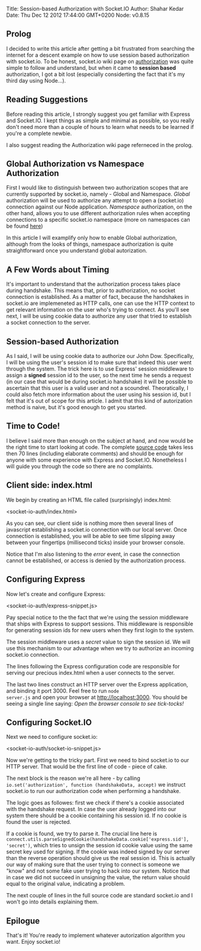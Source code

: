 Title: Session-based Authorization with Socket.IO
Author: Shahar Kedar
Date: Thu Dec 12 2012 17:44:00 GMT+0200
Node: v0.8.15

## Prolog

I decided to write this article after getting a bit frustrated from searching the internet for a descent example on how to use session based authorization with socket.io. To be honest, socket.io wiki page on [authorization](https://github.com/LearnBoost/socket.io/wiki/Authorizing) was quite simple to follow and understand, but when it came to **session based** authorization, I got a bit lost (especially considerting the fact that it's my third day using Node...). 

## Reading Suggestions

Before reading this article, I strongly suggest you get familiar with Express and Socket.IO. I kept things as simple and minimal as possible, so you really don't need more than a couple of hours to learn what needs to be learned if you're a complete newbie.

I also suggest reading the Authorization wiki page referneced in the prolog.


## Global Authorization vs Namespace Authorization

First I would like to distinguish between two authorization scopes that are currently supported by socket.io, namely - Global and Namespace. *Global* authorization will be used to authorize any attempt to open a (socket.io) connection against our Node application. *Namespace* authorization, on the other hand, allows you to use different authorization rules when accepting connections to a specific socket.io namespace (more on namespaces can be found [here](http://socket.io/#how-to-use))

In this article I will examplify only how to enable Global authorization, although from the looks of things, namespace authorization is quite straightforward once you understand global autorization.

## A Few Words about Timing

It's important to understand that the authorization process takes place during handshake. This means that, prior to authorization, no socket connection is established. As a matter of fact, because the handshakes in socket.io are implemeneted as HTTP calls, one can use the HTTP context to get relevant information on the user who's trying to connect. As you'll see next, I will be using cookie data to authorize any user that tried to establish a socket connection to the server.

## Session-based Authorization

As I said, I will be using cookie data to authorize our John Dow. Specifically, I will be using the user's session id to make sure that indeed this user went through the system. The trick here is to use Express' session middleware to assign a **signed** session id to the user, so the next time he sends a request (in our case that would be during socket.io handshake) it will be possible to ascertain that this user is a valid user and not a scoundrel. Theoratically, I could also fetch more information about the user using his session id, but I felt that it's out of scope for this article. I admit that this kind of autorization method is naive, but it's good enough to get you started.

## Time to Code!

I believe I said more than enough on the subject at hand, and now would be the right time to start looking at code. The complete [source code](/socket-io-auth/server.js) takes less then 70 lines (including elaborate comments) and should be enough for anyone with some experience with Express and Socket.IO. Nonetheless I will guide you through the code so there are no complaints.

## Client side: index.html

We begin by creating an HTML file called (surprisingly) index.html:

<socket-io-auth/index.html>

As you can see, our client side is nothing more then several lines of javascript establishing a socket.io connection with our local server. Once connection is established, you will be able to see time slipping away between your fingertips (millisecond ticks) inside your browser console. 

Notice that I'm also listening to the *error* event, in case the connection cannot be established, or access is denied by the authorization process.

## Configuring Express

Now let's create and configure Express:

<socket-io-auth/express-snippet.js>

Pay special notice to the the fact that we're using the session middleware that ships with Express to support sessions. This middleware is responsible for generating session ids for new users when they first login to the system.

The session middleware uses a *secret* value to sign the session id. We will use this mechanism to our advantage when we try to authorize an incoming socket.io connection.

The lines following the Express configuration code are responsible for serving our precious index.html when a user connects to the server.

The last two lines construct an HTTP server over the Express application, and binding it port 3000. Feel free to run <code>node server.js</code> and open your browser at [http://localhost:3000](http://localhost:3000). You should be seeing a single line saying: *Open the browser console to see tick-tocks!*

## Configuring Socket.IO

Next we need to configure socket.io:

<socket-io-auth/socket-io-snippet.js>

Now we're getting to the tricky part. First we need to bind socket.io to our HTTP server. That would be the first line of code - piece of cake.

The next block is the reason we're all here - by calling <code>io.set('authorization', function (handshakeData, accept)</code> we instruct socket.io to run our authorization code when performing a handshake.

The logic goes as followes: first we check if there's a cookie associated with the handshake request. In case the user already logged into our system there should be a cookie containing his session id. If no cookie is found the user is rejected.

If a cookie is found, we try to parse it. The crucial line here is <code>connect.utils.parseSignedCookie(handshakeData.cookie['express.sid'], 'secret')</code>, which tries to unsign the session id cookie value using the same secret key used for signing. If the cookie was indeed signed by our server than the reverse operation should give us the real session id. This is actually our way of making sure that the user trying to connect is someone we "know" and not some fake user trying to hack into our system. Notice that in case we did not succeed in unsigning the value, the return value should equal to the original value, indicating a problem.

The next couple of lines in the full source code are standard socket.io and I won't go into details explaining them.

## Epilogue

That's it! You're ready to implement whatever autorization algorithm you want. Enjoy socket.io!

